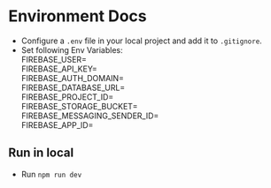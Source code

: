 # Environment Docs
- Configure a `.env` file in your local project and add it to `.gitignore`.
- Set following Env Variables: <br/>
 FIREBASE_USER= <br/>
 FIREBASE_API_KEY=<br/>
 FIREBASE_AUTH_DOMAIN=<br/>
 FIREBASE_DATABASE_URL=<br/>
 FIREBASE_PROJECT_ID=<br/>
 FIREBASE_STORAGE_BUCKET=<br/>
 FIREBASE_MESSAGING_SENDER_ID=<br/>
 FIREBASE_APP_ID=<br/>

## Run in local
- Run `npm run dev`